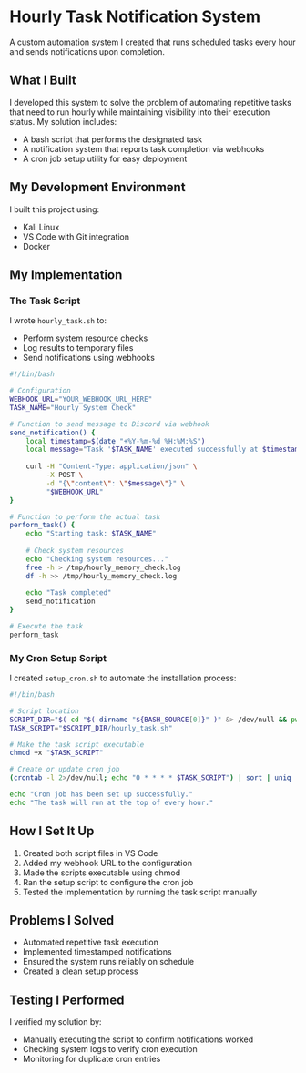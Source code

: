 # Hourly Task Notification System

A custom automation system I created that runs scheduled tasks every hour and sends notifications upon completion.

## What I Built

I developed this system to solve the problem of automating repetitive tasks that need to run hourly while maintaining visibility into their execution status. My solution includes:

- A bash script that performs the designated task
- A notification system that reports task completion via webhooks
- A cron job setup utility for easy deployment

## My Development Environment

I built this project using:
- Kali Linux
- VS Code with Git integration
- Docker

## My Implementation

### The Task Script

I wrote `hourly_task.sh` to:
- Perform system resource checks
- Log results to temporary files
- Send notifications using webhooks

```bash
#!/bin/bash

# Configuration
WEBHOOK_URL="YOUR_WEBHOOK_URL_HERE"
TASK_NAME="Hourly System Check"

# Function to send message to Discord via webhook
send_notification() {
    local timestamp=$(date "+%Y-%m-%d %H:%M:%S")
    local message="Task '$TASK_NAME' executed successfully at $timestamp"
    
    curl -H "Content-Type: application/json" \
         -X POST \
         -d "{\"content\": \"$message\"}" \
         "$WEBHOOK_URL"
}

# Function to perform the actual task
perform_task() {
    echo "Starting task: $TASK_NAME"
    
    # Check system resources
    echo "Checking system resources..."
    free -h > /tmp/hourly_memory_check.log
    df -h >> /tmp/hourly_memory_check.log
    
    echo "Task completed"
    send_notification
}

# Execute the task
perform_task
```

### My Cron Setup Script

I created `setup_cron.sh` to automate the installation process:

```bash
#!/bin/bash

# Script location
SCRIPT_DIR="$( cd "$( dirname "${BASH_SOURCE[0]}" )" &> /dev/null && pwd )"
TASK_SCRIPT="$SCRIPT_DIR/hourly_task.sh"

# Make the task script executable
chmod +x "$TASK_SCRIPT"

# Create or update cron job
(crontab -l 2>/dev/null; echo "0 * * * * $TASK_SCRIPT") | sort | uniq | crontab -

echo "Cron job has been set up successfully."
echo "The task will run at the top of every hour."
```

## How I Set It Up

1. Created both script files in VS Code
2. Added my webhook URL to the configuration
3. Made the scripts executable using chmod
4. Ran the setup script to configure the cron job
5. Tested the implementation by running the task script manually

## Problems I Solved

- Automated repetitive task execution
- Implemented timestamped notifications
- Ensured the system runs reliably on schedule
- Created a clean setup process

## Testing I Performed

I verified my solution by:
- Manually executing the script to confirm notifications worked
- Checking system logs to verify cron execution
- Monitoring for duplicate cron entries
